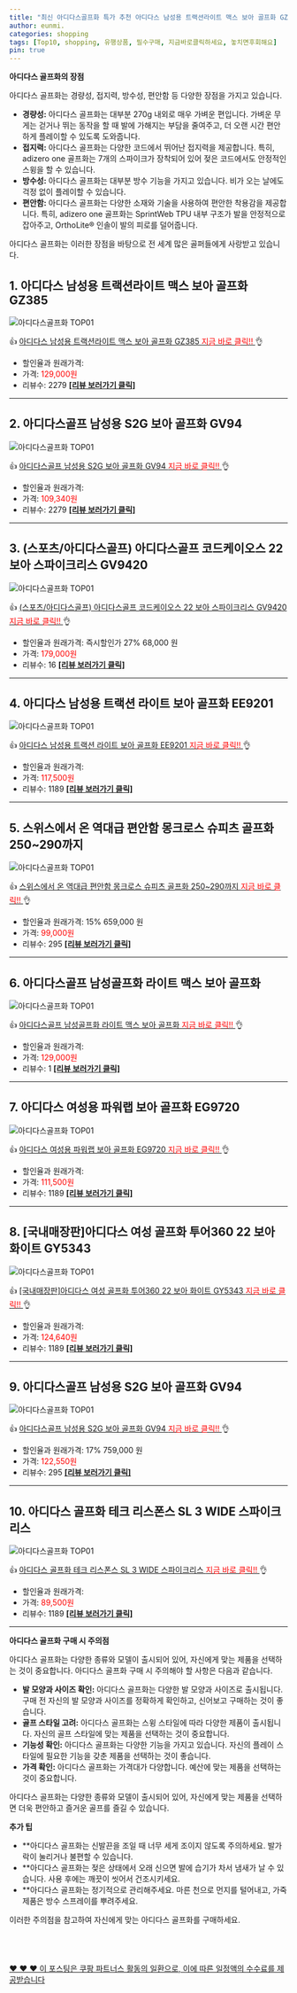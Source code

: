 ```yaml
---
title: "최신 아디다스골프화 특가 추천 아디다스 남성용 트랙션라이트 맥스 보아 골프화 GZ385 비교 장점"
author: eunmi.
categories: shopping
tags: [Top10, shopping, 유행상품, 필수구매, 지금바로클릭하세요, 놓치면후회해요]
pin: true
---
```

**아디다스 골프화의 장점**

아디다스 골프화는 경량성, 접지력, 방수성, 편안함 등 다양한 장점을 가지고 있습니다.

* **경량성:** 아디다스 골프화는 대부분 270g 내외로 매우 가벼운 편입니다. 가벼운 무게는 걷거나 뛰는 동작을 할 때 발에 가해지는 부담을 줄여주고, 더 오랜 시간 편안하게 플레이할 수 있도록 도와줍니다.
* **접지력:** 아디다스 골프화는 다양한 코드에서 뛰어난 접지력을 제공합니다. 특히, adizero one 골프화는 7개의 스파이크가 장착되어 있어 젖은 코드에서도 안정적인 스윙을 할 수 있습니다.
* **방수성:** 아디다스 골프화는 대부분 방수 기능을 가지고 있습니다. 비가 오는 날에도 걱정 없이 플레이할 수 있습니다.
* **편안함:** 아디다스 골프화는 다양한 소재와 기술을 사용하여 편안한 착용감을 제공합니다. 특히, adizero one 골프화는 SprintWeb TPU 내부 구조가 발을 안정적으로 잡아주고, OrthoLite® 인솔이 발의 피로를 덜어줍니다.

아디다스 골프화는 이러한 장점을 바탕으로 전 세계 많은 골퍼들에게 사랑받고 있습니다.

   

## 1. 아디다스 남성용 트랙션라이트 맥스 보아 골프화 GZ385

![아디다스골프화 TOP01](https://thumbnail8.coupangcdn.com/thumbnails/remote/230x230ex/image/retail/images/2023/07/27/12/4/045c9aca-3d1d-4bd8-98dc-7cfa8b8394e5.jpg)


👍 [아디다스 남성용 트랙션라이트 맥스 보아 골프화 GZ385 <font color=red> 지금 바로 클릭!! </font> ](https://link.coupang.com/re/AFFSDP?lptag=AF3617701&subid=GithubCoopas&pageKey=7492802106&traceid=V0-153&itemId=19596148840&vendorItemId=86703414657) 👌 


- 할인율과 원래가격: 
- 가격: <span style='color:red'>129,000원</span>
- 리뷰수: 2279  [**[리뷰 보러가기 클릭]**](https://link.coupang.com/re/AFFSDP?lptag=AF3617701&subid=GithubCoopas&pageKey=7492802106&traceid=V0-153&itemId=19596148840&vendorItemId=86703414657)

---


   

## 2. 아디다스골프 남성용 S2G 보아 골프화 GV94

![아디다스골프화 TOP01](https://thumbnail10.coupangcdn.com/thumbnails/remote/230x230ex/image/retail/images/2023/07/31/11/5/2c551c05-1891-4af6-b940-bd344de017d1.jpg)


👍 [아디다스골프 남성용 S2G 보아 골프화 GV94 <font color=red> 지금 바로 클릭!! </font> ](https://link.coupang.com/re/AFFSDP?lptag=AF3617701&subid=GithubCoopas&pageKey=7144441088&traceid=V0-153&itemId=17947673578&vendorItemId=86739667418) 👌 


- 할인율과 원래가격: 
- 가격: <span style='color:red'>109,340원</span>
- 리뷰수: 2279  [**[리뷰 보러가기 클릭]**](https://link.coupang.com/re/AFFSDP?lptag=AF3617701&subid=GithubCoopas&pageKey=7144441088&traceid=V0-153&itemId=17947673578&vendorItemId=86739667418)

---


   

## 3. (스포츠/아디다스골프) 아디다스골프 코드케이오스 22 보아 스파이크리스 GV9420

![아디다스골프화 TOP01](https://thumbnail7.coupangcdn.com/thumbnails/remote/230x230ex/image/vendor_inventory/b13c/552fe1be970b3032bcdf4923a631613c1cf7efaafa279f721158537d7b8a.JPG)


👍 [(스포츠/아디다스골프) 아디다스골프 코드케이오스 22 보아 스파이크리스 GV9420 <font color=red> 지금 바로 클릭!! </font> ](https://link.coupang.com/re/AFFSDP?lptag=AF3617701&subid=GithubCoopas&pageKey=7565802093&traceid=V0-153&itemId=19942476512&vendorItemId=87041705606) 👌 


- 할인율과 원래가격: 즉시할인가 27%  68,000   원
- 가격: <span style='color:red'>179,000원</span>
- 리뷰수: 16  [**[리뷰 보러가기 클릭]**](https://link.coupang.com/re/AFFSDP?lptag=AF3617701&subid=GithubCoopas&pageKey=7565802093&traceid=V0-153&itemId=19942476512&vendorItemId=87041705606)

---


   

## 4. 아디다스 남성용 트랙션 라이트 보아 골프화 EE9201

![아디다스골프화 TOP01](https://thumbnail10.coupangcdn.com/thumbnails/remote/230x230ex/image/retail/images/2020/06/12/11/9/9a715c48-135b-4d0c-827f-dcb2671f5921.jpg)


👍 [아디다스 남성용 트랙션 라이트 보아 골프화 EE9201 <font color=red> 지금 바로 클릭!! </font> ](https://link.coupang.com/re/AFFSDP?lptag=AF3617701&subid=GithubCoopas&pageKey=1693180337&traceid=V0-153&itemId=2882716333&vendorItemId=70871827261) 👌 


- 할인율과 원래가격: 
- 가격: <span style='color:red'>117,500원</span>
- 리뷰수: 1189  [**[리뷰 보러가기 클릭]**](https://link.coupang.com/re/AFFSDP?lptag=AF3617701&subid=GithubCoopas&pageKey=1693180337&traceid=V0-153&itemId=2882716333&vendorItemId=70871827261)

---


   

## 5. 스위스에서 온 역대급 편안함 몽크로스 슈피츠 골프화 250~290까지

![아디다스골프화 TOP01](https://thumbnail6.coupangcdn.com/thumbnails/remote/230x230ex/image/vendor_inventory/0cf6/3d3f97ba4f2aa66bf7e5db8d2cfb22b9db2e26edf1c4a4d34093012784a0.jpg)


👍 [스위스에서 온 역대급 편안함 몽크로스 슈피츠 골프화 250~290까지 <font color=red> 지금 바로 클릭!! </font> ](https://link.coupang.com/re/AFFSDP?lptag=AF3617701&subid=GithubCoopas&pageKey=7518317598&traceid=V0-153&itemId=19713849767&vendorItemId=84833354306) 👌 


- 할인율과 원래가격: 15%  659,000   원
- 가격: <span style='color:red'>99,000원</span>
- 리뷰수: 295  [**[리뷰 보러가기 클릭]**](https://link.coupang.com/re/AFFSDP?lptag=AF3617701&subid=GithubCoopas&pageKey=7518317598&traceid=V0-153&itemId=19713849767&vendorItemId=84833354306)

---


   

## 6. 아디다스골프 남성골프화 라이트 맥스 보아 골프화

![아디다스골프화 TOP01](https://thumbnail9.coupangcdn.com/thumbnails/remote/230x230ex/image/vendor_inventory/1f52/94d6d48bdce31bdd8cc3a26b8ba7946023a4058fda75ce06b07153dda687.jpg)


👍 [아디다스골프 남성골프화 라이트 맥스 보아 골프화 <font color=red> 지금 바로 클릭!! </font> ](https://link.coupang.com/re/AFFSDP?lptag=AF3617701&subid=GithubCoopas&pageKey=7458002297&traceid=V0-153&itemId=19432719846&vendorItemId=86351458686) 👌 


- 할인율과 원래가격: 
- 가격: <span style='color:red'>129,000원</span>
- 리뷰수: 1  [**[리뷰 보러가기 클릭]**](https://link.coupang.com/re/AFFSDP?lptag=AF3617701&subid=GithubCoopas&pageKey=7458002297&traceid=V0-153&itemId=19432719846&vendorItemId=86351458686)

---


   

## 7. 아디다스 여성용 파워랩 보아 골프화 EG9720

![아디다스골프화 TOP01](https://thumbnail9.coupangcdn.com/thumbnails/remote/230x230ex/image/retail/images/2023/07/28/16/8/6137d7e3-99cf-4ec2-8abd-efe086fdb585.jpg)


👍 [아디다스 여성용 파워랩 보아 골프화 EG9720 <font color=red> 지금 바로 클릭!! </font> ](https://link.coupang.com/re/AFFSDP?lptag=AF3617701&subid=GithubCoopas&pageKey=7495735531&traceid=V0-153&itemId=19610394185&vendorItemId=86717376511) 👌 


- 할인율과 원래가격: 
- 가격: <span style='color:red'>111,500원</span>
- 리뷰수: 1189  [**[리뷰 보러가기 클릭]**](https://link.coupang.com/re/AFFSDP?lptag=AF3617701&subid=GithubCoopas&pageKey=7495735531&traceid=V0-153&itemId=19610394185&vendorItemId=86717376511)

---


   

## 8. [국내매장판]아디다스 여성 골프화 투어360 22 보아 화이트 GY5343

![아디다스골프화 TOP01](https://thumbnail7.coupangcdn.com/thumbnails/remote/230x230ex/image/vendor_inventory/7c17/67b8edec8b52173e12224efdc7c53cb6cd6d700e2311c772910ce3242f87.jpg)


👍 [[국내매장판]아디다스 여성 골프화 투어360 22 보아 화이트 GY5343 <font color=red> 지금 바로 클릭!! </font> ](https://link.coupang.com/re/AFFSDP?lptag=AF3617701&subid=GithubCoopas&pageKey=6394034397&traceid=V0-153&itemId=13644036266&vendorItemId=84556274901) 👌 


- 할인율과 원래가격: 
- 가격: <span style='color:red'>124,640원</span>
- 리뷰수: 1189  [**[리뷰 보러가기 클릭]**](https://link.coupang.com/re/AFFSDP?lptag=AF3617701&subid=GithubCoopas&pageKey=6394034397&traceid=V0-153&itemId=13644036266&vendorItemId=84556274901)

---


   

## 9. 아디다스골프 남성용 S2G 보아 골프화 GV94

![아디다스골프화 TOP01](https://thumbnail7.coupangcdn.com/thumbnails/remote/230x230ex/image/retail/images/2023/07/31/11/1/bde4e2fa-6ffb-4bbb-a0c6-6a8641af451a.jpg)


👍 [아디다스골프 남성용 S2G 보아 골프화 GV94 <font color=red> 지금 바로 클릭!! </font> ](https://link.coupang.com/re/AFFSDP?lptag=AF3617701&subid=GithubCoopas&pageKey=7144441088&traceid=V0-153&itemId=17947673567&vendorItemId=86739667353) 👌 


- 할인율과 원래가격: 17%  759,000   원
- 가격: <span style='color:red'>122,550원</span>
- 리뷰수: 295  [**[리뷰 보러가기 클릭]**](https://link.coupang.com/re/AFFSDP?lptag=AF3617701&subid=GithubCoopas&pageKey=7144441088&traceid=V0-153&itemId=17947673567&vendorItemId=86739667353)

---


   

## 10. 아디다스 골프화 테크 리스폰스 SL 3 WIDE 스파이크리스

![아디다스골프화 TOP01](https://thumbnail7.coupangcdn.com/thumbnails/remote/230x230ex/image/vendor_inventory/eb36/cc4f4bc967d0612dce1569e3709a92362203a4cedb93c3f97c39e2cfb116.jpg)


👍 [아디다스 골프화 테크 리스폰스 SL 3 WIDE 스파이크리스 <font color=red> 지금 바로 클릭!! </font> ](https://link.coupang.com/re/AFFSDP?lptag=AF3617701&subid=GithubCoopas&pageKey=7607616647&traceid=V0-153&itemId=20140446134&vendorItemId=87184603900) 👌 


- 할인율과 원래가격: 
- 가격: <span style='color:red'>89,500원</span>
- 리뷰수: 1189  [**[리뷰 보러가기 클릭]**](https://link.coupang.com/re/AFFSDP?lptag=AF3617701&subid=GithubCoopas&pageKey=7607616647&traceid=V0-153&itemId=20140446134&vendorItemId=87184603900)

---
**아디다스 골프화 구매 시 주의점**

아디다스 골프화는 다양한 종류와 모델이 출시되어 있어, 자신에게 맞는 제품을 선택하는 것이 중요합니다. 아디다스 골프화 구매 시 주의해야 할 사항은 다음과 같습니다.

* **발 모양과 사이즈 확인:** 아디다스 골프화는 다양한 발 모양과 사이즈로 출시됩니다. 구매 전 자신의 발 모양과 사이즈를 정확하게 확인하고, 신어보고 구매하는 것이 좋습니다.
* **골프 스타일 고려:** 아디다스 골프화는 스윙 스타일에 따라 다양한 제품이 출시됩니다. 자신의 골프 스타일에 맞는 제품을 선택하는 것이 중요합니다.
* **기능성 확인:** 아디다스 골프화는 다양한 기능을 가지고 있습니다. 자신의 플레이 스타일에 필요한 기능을 갖춘 제품을 선택하는 것이 좋습니다.
* **가격 확인:** 아디다스 골프화는 가격대가 다양합니다. 예산에 맞는 제품을 선택하는 것이 중요합니다.

아디다스 골프화는 다양한 종류와 모델이 출시되어 있어, 자신에게 맞는 제품을 선택하면 더욱 편안하고 즐거운 골프를 즐길 수 있습니다.

**추가 팁**

* **아디다스 골프화는 신발끈을 조일 때 너무 세게 조이지 않도록 주의하세요. 발가락이 눌리거나 불편할 수 있습니다.
* **아디다스 골프화는 젖은 상태에서 오래 신으면 발에 습기가 차서 냄새가 날 수 있습니다. 사용 후에는 깨끗이 씻어서 건조시키세요.
* **아디다스 골프화는 정기적으로 관리해주세요. 마른 천으로 먼지를 털어내고, 가죽 제품은 방수 스프레이를 뿌려주세요.

이러한 주의점을 참고하여 자신에게 맞는 아디다스 골프화를 구매하세요.<br><br><br><br><br> [ ❤ ❤ ❤ 이 포스팅은 쿠팡 파트너스 활동의 일환으로, 이에 따른 일정액의 수수료를 제공받습니다](https://link.coupang.com/a/bcEFyh)